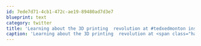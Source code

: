 ```yaml
---
id: 7ede7d71-4cb1-472c-ae19-89480ad7d3e7
blueprint: text
category: twitter
title: 'Learning about the 3D printing  revolution at #tedxedmonton instagram.com/p/amBlH_Eg89/'
caption: 'Learning about the 3D printing  revolution at <span class="hashtag hashtag_local">#<a href="http://tweettemp.darylchymko.ca/?tag=tedxedmonton">tedxedmonton</a> <a href="http://instagram.com/p/amBlH_Eg89/" title="http://instagram.com/p/amBlH_Eg89/" class="link link_untco">instagram.com/p/amBlH_Eg89/</a>'
---
```

